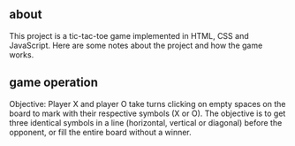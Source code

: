 ## about
This project is a tic-tac-toe game implemented in HTML, CSS and JavaScript. Here are some notes about the project and how the game works.

## game operation
Objective: Player X and player O take turns clicking on empty spaces on the board to mark with their respective symbols (X or O). The objective is to get three identical symbols in a line (horizontal, vertical or diagonal) before the opponent, or fill the entire board without a winner.
